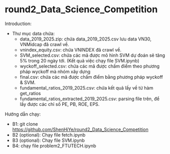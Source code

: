# round2_Data_Science_Competition
Introduction: 
- Thư mục data chứa:
  + data_2019_2025.zip: chứa data_2019_2025.csv lưu data VN30, VNMidcap đã crawl về.
  + vnindex_equity.csv: chứa VNINDEX đã crawl về.
  + SVM_selected.csv: chứa các mã được mô hình SVM dự đoán sẽ tăng 5% trong 20 ngày tới. (Kết quả việc chạy file SVM.ipynb)  
  + wyckoff_selected.csv: chứa các mã được chấm điểm theo phương pháp wyckoff mà nhóm xây dựng
  + final.csv: chứa các mã được chấm điểm bằng phương pháp wyckoff & SVM.
  + fundamental_ratios_2019_2025.csv: chứa kết quả lấy về từ hàm get_ratios
  + fundamental_ratios_extracted_2019_2025.csv: parsing file trên, để lấy được các chỉ số PE, PB, ROE, EPS.

Hướng dẫn chạy: 
- B1: git clone https://github.com/ShenHiYe/round2_Data_Science_Competition
- B2 (optional): Chạy file fetch.ipynb
- B3 (optional): Chạy file SVM.ipynb
- B4: chạy file problem2_FTUTECH.ipynb
